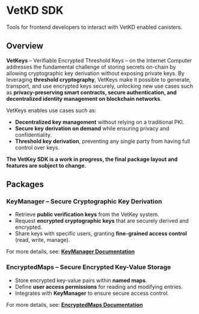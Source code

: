 # VetKD SDK

Tools for frontend developers to interact with VetKD enabled canisters.

## Overview
**VetKeys** – Verifiable Encrypted Threshold Keys – on the Internet Computer addresses the fundamental challenge of storing secrets on-chain by allowing cryptographic key derivation without exposing private keys. By leveraging **threshold cryptography**, VetKeys make it possible to generate, transport, and use encrypted keys securely, unlocking new use cases such as **privacy-preserving smart contracts, secure authentication, and decentralized identity management on blockchain networks**.

VetKeys enables use cases such as:
- **Decentralized key management** without relying on a traditional PKI.
- **Secure key derivation on demand** while ensuring privacy and confidentiality.
- **Threshold key derivation**, preventing any single party from having full control over keys.

**The VetKey SDK is a work in progress, the final package layout and features are subject to change.**

## Packages

### **KeyManager** – Secure Cryptographic Key Derivation
- Retrieve **public verification keys** from the VetKey system.
- Request **encrypted cryptographic keys** that are securely derived and encrypted.
- Share keys with specific users, granting **fine-grained access control** (read, write, manage).

For more details, see: **[KeyManager Documentation](./ic_vetkd_sdk_key_manager/README.md)**

### **EncryptedMaps** – Secure Encrypted Key-Value Storage
- Store encrypted key-value pairs within **named maps**.
- Define **user access permissions** for reading and modifying entries.
- Integrates with **KeyManager** to ensure secure access control.

For more details, see: **[EncryptedMaps Documentation](./ic_vetkd_sdk_encrypted_maps/README.md)**
